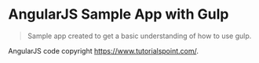 # AngularJS Sample App with Gulp
> Sample app created to get a basic understanding of how to use gulp.

AngularJS code copyright https://www.tutorialspoint.com/.

